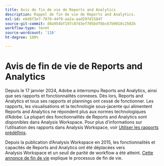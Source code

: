 ```yaml
---
title: Avis de fin de vie de Reports and Analytics
description: Rappel de fin de vie de Reports and Analytics.
exl-id: e6d8f3e7-7070-44f9-aa2a-aad297d15847
source-git-commit: d8a954bf197c87d3ef705bdf8bc67b9810c2502b
workflow-type: tm+mt
source-wordcount: '116'
ht-degree: 100%

---
```


# Avis de fin de vie de Reports and Analytics

Depuis le 17 janvier 2024, Adobe a interrompu Reports and Analytics, ainsi que ses rapports et fonctionnalités connexes. Dès lors, Reports and Analytics et tous ses rapports et plannings ont cessé de fonctionner. Les rapports, les visualisations et la technologie sous-jacente qui alimentent Reports and Analytics ne répondent plus aux normes technologiques d’Adobe. La plupart des fonctionnalités de Reports and Analytics sont disponibles dans Analysis Workspace. Pour plus d’informations sur l’utilisation des rapports dans Analysis Workspace, voir [Utiliser les rapports prédéfinis](https://experienceleague.adobe.com/docs/analytics/analyze/analysis-workspace/reports/use-reports.html?lang=fr).

Depuis la publication d’Analysis Workspace en 2015, les fonctionnalités et capacités de Reports and Analytics ont été déplacées vers Analysis Workspace et un seuil de parité de workflow a été atteint. [Cette annonce de fin de vie](https://new.express.adobe.com/webpage/WFCyq7w8kijmB?) explique le processus de fin de vie.
